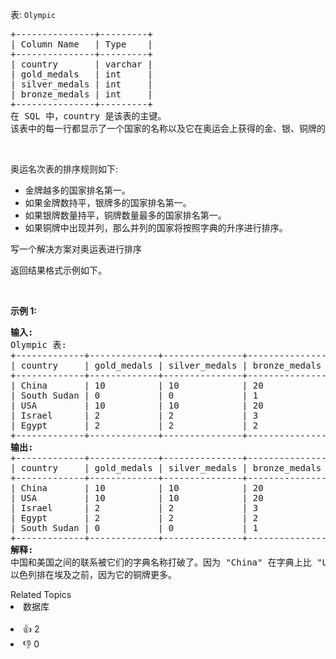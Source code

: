<p>表: <code>Olympic</code></p>

<pre>
+---------------+---------+
| Column Name   | Type    |
+---------------+---------+
| country       | varchar |
| gold_medals   | int     |
| silver_medals | int     |
| bronze_medals | int     |
+---------------+---------+
在 SQL 中，country 是该表的主键。
该表中的每一行都显示了一个国家的名称以及它在奥运会上获得的金、银、铜牌的数量。
</pre>

<p>&nbsp;</p>

<p>奥运名次表的排序规则如下:</p>

<ul> 
 <li>金牌越多的国家排名第一。</li> 
 <li>如果金牌数持平，银牌多的国家排名第一。</li> 
 <li>如果银牌数量持平，铜牌数量最多的国家排名第一。</li> 
 <li>如果铜牌中出现并列，那么并列的国家将按照字典的升序进行排序。</li> 
</ul>

<p>写一个解决方案对奥运表进行排序</p>

<p>返回结果格式示例如下。</p>

<p>&nbsp;</p>

<p><strong>示例 1:</strong></p>

<pre>
<strong>输入:</strong> 
Olympic 表:
+-------------+-------------+---------------+---------------+
| country     | gold_medals | silver_medals | bronze_medals |
+-------------+-------------+---------------+---------------+
| China       | 10          | 10            | 20            |
| South Sudan | 0           | 0             | 1             |
| USA         | 10          | 10            | 20            |
| Israel      | 2           | 2             | 3             |
| Egypt       | 2           | 2             | 2             |
+-------------+-------------+---------------+---------------+
<strong>输出:</strong> 
+-------------+-------------+---------------+---------------+
| country     | gold_medals | silver_medals | bronze_medals |
+-------------+-------------+---------------+---------------+
| China       | 10          | 10            | 20            |
| USA         | 10          | 10            | 20            |
| Israel      | 2           | 2             | 3             |
| Egypt       | 2           | 2             | 2             |
| South Sudan | 0           | 0             | 1             |
+-------------+-------------+---------------+---------------+
<strong>解释:</strong> 
中国和美国之间的联系被它们的字典名称打破了。因为 "China" 在字典上比 "USA" 小，所以它排在第一位。
以色列排在埃及之前，因为它的铜牌更多。</pre>

<div><div>Related Topics</div><div><li>数据库</li></div></div><br><div><li>👍 2</li><li>👎 0</li></div>